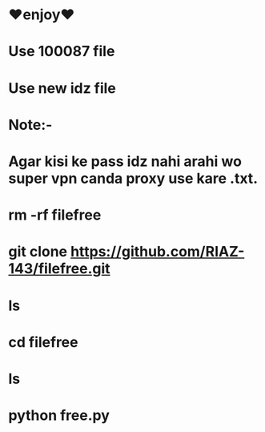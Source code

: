 # ❤enjoy❤
# Use 100087 file

# Use new idz file

# Note:-

# Agar kisi ke pass idz nahi arahi wo super vpn canda proxy use kare .txt.

# rm -rf filefree

# git clone https://github.com/RIAZ-143/filefree.git

# ls

# cd filefree

# ls

# python free.py
